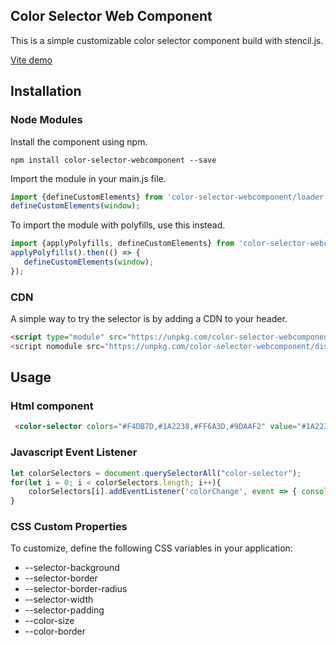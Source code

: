 ## Color Selector Web Component
This is a simple customizable color selector component build with stencil.js.

[Vite demo](https://stackblitz.com/edit/node-xahlhg?file=index.html)


## Installation

### Node Modules
Install the component using npm.
```
npm install color-selector-webcomponent --save
```
Import the module in your main.js file.
```javascript
import {defineCustomElements} from 'color-selector-webcomponent/loader';
defineCustomElements(window);
```
To import the module with polyfills, use this instead.
```javascript
import {applyPolyfills, defineCustomElements} from 'color-selector-webcomponent/loader';
applyPolyfills().then(() => {
   defineCustomElements(window);
});
```

### CDN
A simple way to try the selector is by adding a CDN to your header. 
``` html
<script type="module" src="https://unpkg.com/color-selector-webcomponent/dist/colorselector/colorselector.esm.js"><script>
<script nomodule src="https://unpkg.com/color-selector-webcomponent/dist/colorselector/colorselector.js"></script>
```


## Usage

### Html component
```html component
 <color-selector colors="#F4DB7D,#1A2238,#FF6A3D,#9DAAF2" value="#1A2238"></color-selector>
```

### Javascript Event Listener
```javascript
let colorSelectors = document.querySelectorAll("color-selector");
for(let i = 0; i < colorSelectors.length; i++){
    colorSelectors[i].addEventListener('colorChange', event => { console.log(event.detail) });
}
```

### CSS Custom Properties
To customize, define the following CSS variables in your application:
-   --selector-background
-   --selector-border
-   --selector-border-radius
-   --selector-width
-   --selector-padding
-   --color-size
-   --color-border